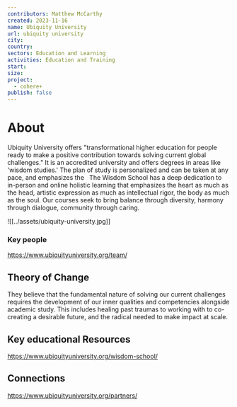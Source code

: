 ```yaml
---
contributors: Matthew McCarthy
created: 2023-11-16
name: Ubiquity University
url: ubiquity university
city: 
country: 
sectors: Education and Learning
activities: Education and Training
start: 
size: 
project:
  - cohere+
publish: false
---
```


# About 

Ubiquity University offers "transformational higher education for people ready to make a positive contribution towards solving current global challenges." It is an accredited university and offers degrees in areas like 'wisdom studies.' The plan of study is personalized and can be taken at any pace, and emphasizes the 
 
The Wisdom School has a deep dedication to in-person and online holistic learning that emphasizes the heart as much as the head, artistic expression as much as intellectual rigor, the body as much as the soul. Our courses seek to bring balance through diversity, harmony through dialogue, community through caring.

![[../assets/ubiquity-university.jpg]]
### Key people 

https://www.ubiquityuniversity.org/team/
## Theory of Change 

They believe that the fundamental nature of solving our current challenges requires the development of our inner qualities and competencies alongside  academic study. This includes healing past traumas to working with  to co-creating a desirable future, and the radical needed to make impact at scale.

## Key educational Resources 

https://www.ubiquityuniversity.org/wisdom-school/
## Connections 

https://www.ubiquityuniversity.org/partners/

